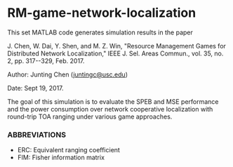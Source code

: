 # RM-game-network-localization

This set MATLAB code generates simulation results in the paper

J. Chen, W. Dai, Y. Shen, and M. Z. Win, "Resource Management Games for Distributed Network Localization," IEEE J. Sel. Areas Commun., vol. 35, no. 2, pp. 317--329, Feb. 2017.

Author: Junting Chen (juntingc@usc.edu)

Date: Sept 19, 2017.

The goal of this simulation is to evaluate the SPEB and MSE performance and the power consumption over network cooperative localization with round-trip TOA ranging under various game approaches.

### ABBREVIATIONS
-   ERC:     Equivalent ranging coefficient
-   FIM:     Fisher information matrix
